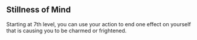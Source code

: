 ## Stillness of Mind
Starting at 7th level, you can use your action to end one effect on yourself that is causing you to be charmed or frightened.
